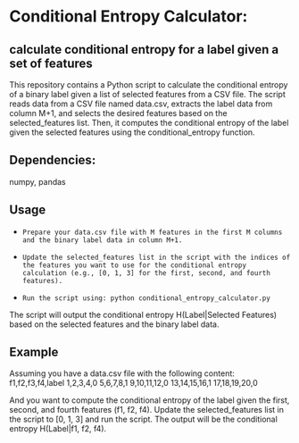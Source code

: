 # Conditional Entropy Calculator: 
## calculate conditional entropy for a label given a set of features

This repository contains a Python script to calculate the conditional entropy of a binary label given a list of selected features from a CSV file. The script reads data
from a CSV file named data.csv, extracts the label data from column M+1, and selects the desired features based on the selected_features list. Then, it computes the
conditional entropy of the label given the selected features using the conditional_entropy function.

## Dependencies:    
numpy,     pandas

## Usage
*     Prepare your data.csv file with M features in the first M columns and the binary label data in column M+1.
*     Update the selected_features list in the script with the indices of the features you want to use for the conditional entropy calculation (e.g., [0, 1, 3] for the first, second, and fourth features).
*     Run the script using: python conditional_entropy_calculator.py

The script will output the conditional entropy H(Label|Selected Features) based on the selected features and the binary label data.

## Example

Assuming you have a data.csv file with the following content:
f1,f2,f3,f4,label
1,2,3,4,0
5,6,7,8,1
9,10,11,12,0
13,14,15,16,1
17,18,19,20,0

And you want to compute the conditional entropy of the label given the first, second, and fourth features (f1, f2, f4). Update the selected_features list in the script to [0, 1, 3] and run the script. The output will be the conditional entropy H(Label|f1, f2, f4).
